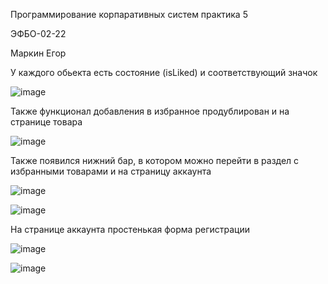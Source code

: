 Программирование корпаративных систем практика 5

ЭФБО-02-22

Маркин Егор

У каждого обьекта есть состояние (isLiked) и соответствующий значок

![image](https://github.com/user-attachments/assets/12e01c5c-785e-4119-85b5-44ddfb378b2b)

Также функционал добавления в избранное продублирован и на странице товара

![image](https://github.com/user-attachments/assets/3d4485c7-c20c-4e61-95a3-1695babb9f53)


Также появился нижний бар, в котором можно перейти в раздел с избранными товарами и на страницу аккаунта

![image](https://github.com/user-attachments/assets/7bd9ae95-c770-4cd6-8512-83c716542702)

![image](https://github.com/user-attachments/assets/d8910993-07d2-44b2-8b1a-99488a699fbc)

На странице аккаунта простенькая форма регистрации

![image](https://github.com/user-attachments/assets/b9d31e6e-70b8-49c8-a1b0-fdbfbfb3b55a)

![image](https://github.com/user-attachments/assets/bc0894e4-4bb7-42d7-b7e2-29982630031e)

